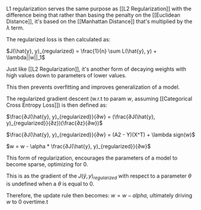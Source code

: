 L1 regularization serves the same purpose as [[L2 Regularization]] with the difference being that rather than basing the penalty on the [[Euclidean Distance]], it's based on the [[Manhattan Distance]] that's multiplied by the $\lambda$ term.

The regularized loss is then calculated as:

$J(\hat{y}, y)_{regularized} = \frac{1}{n} \sum L(\hat{y}, y) + \lambda||w||_1$

Just like [[L2 Regularization]], it's another form of decaying weights with high values down to parameters of lower values. 

This then prevents overfitting and improves generalization of a model.

The regularized gradient descent (w.r.t to param $w$, assuming [[Categorical Cross Entropy Loss]]) is then defined as:

$\frac{∂J(\hat{y}, y)_{regularized}}{∂w} = (\frac{∂J(\hat{y}, y)_{regularized}}{∂z})(\frac{∂z}{∂w})$

$\frac{∂J(\hat{y}, y)_{regularized}}{∂w} = (A2 - Y)(X^T) + \lambda sign(w)$

$w = w - \alpha * \frac{∂J(\hat{y}, y)_{regularized}}{∂w}$

This form of regularization, encourages the parameters of a model to become sparse, optimizing for 0. 

This is as the gradient of the $J(\hat{y}, y)_{regularized}$ with respect to a parameter $\theta$ is undefined when a $\theta$ is equal to $0$.

Therefore, the update rule then becomes: $w = w - alpha$, ultimately driving $w$ to $0$ overtime.t